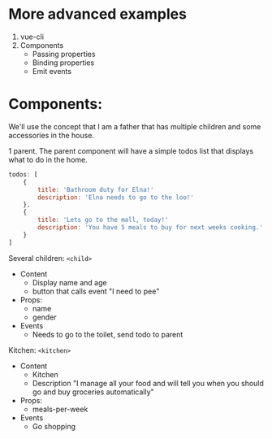 # More advanced examples
1. vue-cli
1. Components
    - Passing properties
    - Binding properties
    - Emit events

# Components:

We'll use the concept that I am a father that has multiple children and some accessories in the house.

1 parent.
The parent component will have a simple todos list that displays what to do in the home.
```javascript
todos: [
    {
        title: 'Bathroom duty for Elna!'
        description: 'Elna needs to go to the loo!'
    },
    {
        title: 'Lets go to the mall, today!'
        description: 'You have 5 meals to buy for next weeks cooking.'
    }
]
```

Several children: `<child>`
- Content
    + Display name and age
    + button that calls event "I need to pee"
- Props:
    + name
    + gender
- Events
    + Needs to go to the toilet, send todo to parent

Kitchen: `<kitchen>`
- Content
    + Kitchen
    + Description "I manage all your food and will tell you when you should go and buy groceries automatically"
- Props:
    + meals-per-week
- Events
    + Go shopping


